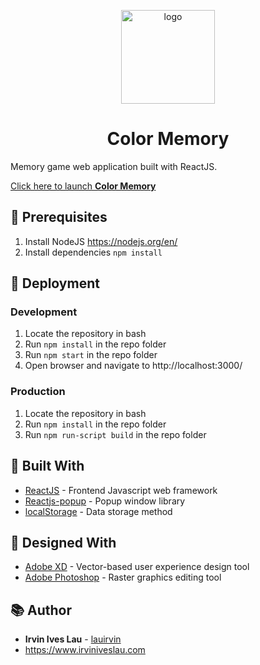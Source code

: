 <p align="center">
  <a href="https://www.color-memory.irviniveslau.com">
    <img alt="logo" src="https://i.imgur.com/xun5Li0.png" width="150" />
  </a>
</p>
<h1 align="center">
  Color Memory
</h1>

Memory game web application built with ReactJS.

[Click here to launch **Color Memory**](https://color-memory.irviniveslau.com/)

## 🧰 Prerequisites

1. Install NodeJS https://nodejs.org/en/
2. Install dependencies `npm install`

## 🚀 Deployment

### Development

1. Locate the repository in bash
2. Run `npm install` in the repo folder
3. Run `npm start` in the repo folder
4. Open browser and navigate to http://localhost:3000/

### Production

1. Locate the repository in bash
2. Run `npm install` in the repo folder
3. Run `npm run-script build` in the repo folder

## 👷 Built With

- [ReactJS](https://reactjs.org/) - Frontend Javascript web framework
- [Reactjs-popup](https://react-beautiful-dnd.netlify.com) - Popup window library
- [localStorage](https://developer.mozilla.org/en-US/docs/Web/API/Window/localStorage) - Data storage method

## 🎨 Designed With

- [Adobe XD](https://www.adobe.com/products/xd.html?promoid=PYPVQ3HN&mv=other) - Vector-based user experience design tool
- [Adobe Photoshop](https://www.adobe.com/products/photoshop.html?promoid=PC1PQQ5T&mv=other) - Raster graphics editing tool

## 📚 Author

- **Irvin Ives Lau** - [lauirvin](https://github.com/lauirvin)
- https://www.irviniveslau.com
